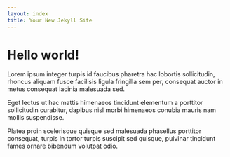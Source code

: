 ```yaml
---
layout: index
title: Your New Jekyll Site
---
```


Hello world!
===========
Lorem ipsum integer turpis id faucibus pharetra hac lobortis sollicitudin, rhoncus aliquam fusce facilisis ligula fringilla sem per, consequat auctor in metus consequat lacinia malesuada sed.

Eget lectus ut hac mattis himenaeos tincidunt elementum a porttitor sollicitudin curabitur, dapibus nisl morbi himenaeos conubia mauris nam mollis suspendisse.

Platea proin scelerisque quisque sed malesuada phasellus porttitor consequat, turpis in tortor turpis suscipit sed quisque, pulvinar tincidunt fames ornare bibendum volutpat odio.